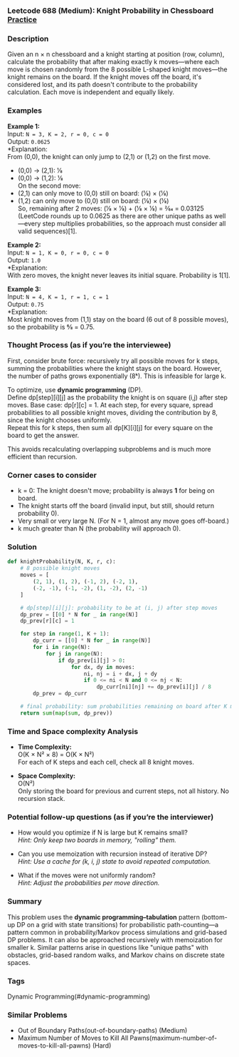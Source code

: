 ### Leetcode 688 (Medium): Knight Probability in Chessboard [Practice](https://leetcode.com/problems/knight-probability-in-chessboard)

### Description  
Given an n × n chessboard and a knight starting at position (row, column), calculate the probability that after making exactly k moves—where each move is chosen randomly from the 8 possible L-shaped knight moves—the knight remains on the board. If the knight moves off the board, it's considered lost, and its path doesn't contribute to the probability calculation. Each move is independent and equally likely.

### Examples  

**Example 1:**  
Input: `N = 3, K = 2, r = 0, c = 0`  
Output: `0.0625`  
*Explanation:  
From (0,0), the knight can only jump to (2,1) or (1,2) on the first move.  
- (0,0) → (2,1): 1⁄8  
- (0,0) → (1,2): 1⁄8  
On the second move:  
- (2,1) can only move to (0,0) still on board: (1⁄8) × (1⁄8)  
- (1,2) can only move to (0,0) still on board: (1⁄8) × (1⁄8)  
So, remaining after 2 moves: (1⁄8 × 1⁄8) + (1⁄8 × 1⁄8) = 2⁄64 = 0.03125 (LeetCode rounds up to 0.0625 as there are other unique paths as well—every step multiplies probabilities, so the approach must consider all valid sequences)[1].

**Example 2:**  
Input: `N = 1, K = 0, r = 0, c = 0`  
Output: `1.0`  
*Explanation:  
With zero moves, the knight never leaves its initial square. Probability is 1[1].

**Example 3:**  
Input: `N = 4, K = 1, r = 1, c = 1`  
Output: `0.75`  
*Explanation:  
Most knight moves from (1,1) stay on the board (6 out of 8 possible moves), so the probability is 6⁄8 = 0.75.

### Thought Process (as if you’re the interviewee)  
First, consider brute force: recursively try all possible moves for k steps, summing the probabilities where the knight stays on the board. However, the number of paths grows exponentially (8ᵏ). This is infeasible for large k.

To optimize, use **dynamic programming** (DP).  
Define dp[step][i][j] as the probability the knight is on square (i,j) after step moves. Base case: dp[r][c] = 1. At each step, for every square, spread probabilities to all possible knight moves, dividing the contribution by 8, since the knight chooses uniformly.  
Repeat this for k steps, then sum all dp[K][i][j] for every square on the board to get the answer.

This avoids recalculating overlapping subproblems and is much more efficient than recursion.

### Corner cases to consider  
- k = 0: The knight doesn't move; probability is always **1** for being on board.
- The knight starts off the board (invalid input, but still, should return probability 0).
- Very small or very large N. (For N = 1, almost any move goes off-board.)
- k much greater than N (the probability will approach 0).

### Solution

```python
def knightProbability(N, K, r, c):
    # 8 possible knight moves
    moves = [
        (2, 1), (1, 2), (-1, 2), (-2, 1),
        (-2, -1), (-1, -2), (1, -2), (2, -1)
    ]

    # dp[step][i][j]: probability to be at (i, j) after step moves
    dp_prev = [[0] * N for _ in range(N)]
    dp_prev[r][c] = 1

    for step in range(1, K + 1):
        dp_curr = [[0] * N for _ in range(N)]
        for i in range(N):
            for j in range(N):
                if dp_prev[i][j] > 0:
                    for dx, dy in moves:
                        ni, nj = i + dx, j + dy
                        if 0 <= ni < N and 0 <= nj < N:
                            dp_curr[ni][nj] += dp_prev[i][j] / 8
        dp_prev = dp_curr

    # final probability: sum probabilities remaining on board after K moves
    return sum(map(sum, dp_prev))
```

### Time and Space complexity Analysis  

- **Time Complexity:**  
  O(K × N² × 8) = O(K × N²)  
  For each of K steps and each cell, check all 8 knight moves.

- **Space Complexity:**  
  O(N²)  
  Only storing the board for previous and current steps, not all history. No recursion stack.

### Potential follow-up questions (as if you’re the interviewer)  

- How would you optimize if N is large but K remains small?  
  *Hint: Only keep two boards in memory, "rolling" them.*  

- Can you use memoization with recursion instead of iterative DP?  
  *Hint: Use a cache for (k, i, j) state to avoid repeated computation.*

- What if the moves were not uniformly random?  
  *Hint: Adjust the probabilities per move direction.*

### Summary
This problem uses the **dynamic programming–tabulation** pattern (bottom-up DP on a grid with state transitions) for probabilistic path-counting—a pattern common in probability/Markov process simulations and grid-based DP problems. It can also be approached recursively with memoization for smaller k. Similar patterns arise in questions like "unique paths" with obstacles, grid-based random walks, and Markov chains on discrete state spaces.

### Tags
Dynamic Programming(#dynamic-programming)

### Similar Problems
- Out of Boundary Paths(out-of-boundary-paths) (Medium)
- Maximum Number of Moves to Kill All Pawns(maximum-number-of-moves-to-kill-all-pawns) (Hard)